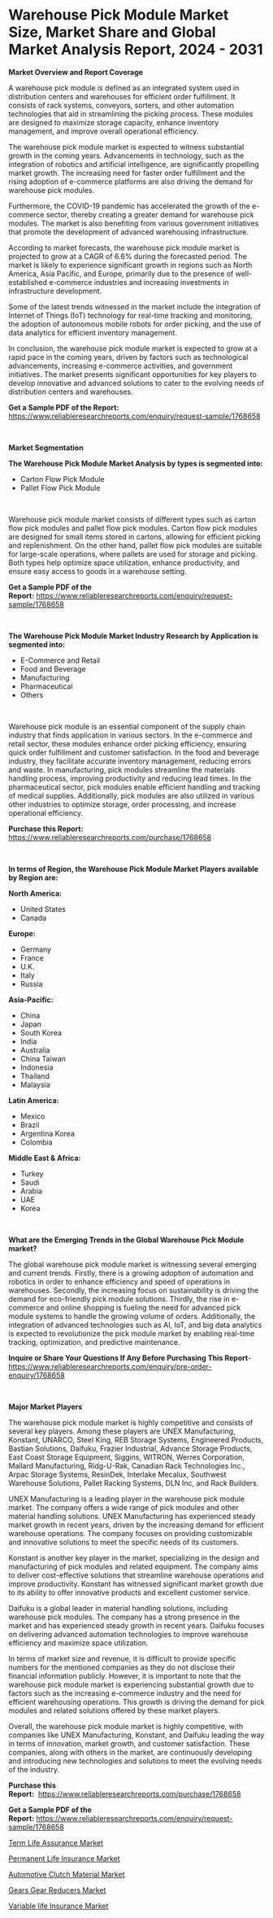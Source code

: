 <p><h1>Warehouse Pick Module Market Size, Market Share and Global Market Analysis Report, 2024 - 2031</h1></p><p><strong>Market Overview and Report Coverage</strong></p>
<p><p>A warehouse pick module is defined as an integrated system used in distribution centers and warehouses for efficient order fulfillment. It consists of rack systems, conveyors, sorters, and other automation technologies that aid in streamlining the picking process. These modules are designed to maximize storage capacity, enhance inventory management, and improve overall operational efficiency.</p><p>The warehouse pick module market is expected to witness substantial growth in the coming years. Advancements in technology, such as the integration of robotics and artificial intelligence, are significantly propelling market growth. The increasing need for faster order fulfillment and the rising adoption of e-commerce platforms are also driving the demand for warehouse pick modules.</p><p>Furthermore, the COVID-19 pandemic has accelerated the growth of the e-commerce sector, thereby creating a greater demand for warehouse pick modules. The market is also benefiting from various government initiatives that promote the development of advanced warehousing infrastructure.</p><p>According to market forecasts, the warehouse pick module market is projected to grow at a CAGR of 6.6% during the forecasted period. The market is likely to experience significant growth in regions such as North America, Asia Pacific, and Europe, primarily due to the presence of well-established e-commerce industries and increasing investments in infrastructure development.</p><p>Some of the latest trends witnessed in the market include the integration of Internet of Things (IoT) technology for real-time tracking and monitoring, the adoption of autonomous mobile robots for order picking, and the use of data analytics for efficient inventory management.</p><p>In conclusion, the warehouse pick module market is expected to grow at a rapid pace in the coming years, driven by factors such as technological advancements, increasing e-commerce activities, and government initiatives. The market presents significant opportunities for key players to develop innovative and advanced solutions to cater to the evolving needs of distribution centers and warehouses.</p></p>
<p><strong>Get a Sample PDF of the Report:</strong> <a href="https://www.reliableresearchreports.com/enquiry/request-sample/1768658">https://www.reliableresearchreports.com/enquiry/request-sample/1768658</a></p>
<p>&nbsp;</p>
<p><strong>Market Segmentation</strong></p>
<p><strong>The Warehouse Pick Module Market Analysis by types is segmented into:</strong></p>
<p><ul><li>Carton Flow Pick Module</li><li>Pallet Flow Pick Module</li></ul></p>
<p>&nbsp;</p>
<p><p>Warehouse pick module market consists of different types such as carton flow pick modules and pallet flow pick modules. Carton flow pick modules are designed for small items stored in cartons, allowing for efficient picking and replenishment. On the other hand, pallet flow pick modules are suitable for large-scale operations, where pallets are used for storage and picking. Both types help optimize space utilization, enhance productivity, and ensure easy access to goods in a warehouse setting.</p></p>
<p><strong>Get a Sample PDF of the Report:</strong>&nbsp;<a href="https://www.reliableresearchreports.com/enquiry/request-sample/1768658">https://www.reliableresearchreports.com/enquiry/request-sample/1768658</a></p>
<p>&nbsp;</p>
<p><strong>The Warehouse Pick Module Market Industry Research by Application is segmented into:</strong></p>
<p><ul><li>E-Commerce and Retail</li><li>Food and Beverage</li><li>Manufacturing</li><li>Pharmaceutical</li><li>Others</li></ul></p>
<p>&nbsp;</p>
<p><p>Warehouse pick module is an essential component of the supply chain industry that finds application in various sectors. In the e-commerce and retail sector, these modules enhance order picking efficiency, ensuring quick order fulfillment and customer satisfaction. In the food and beverage industry, they facilitate accurate inventory management, reducing errors and waste. In manufacturing, pick modules streamline the materials handling process, improving productivity and reducing lead times. In the pharmaceutical sector, pick modules enable efficient handling and tracking of medical supplies. Additionally, pick modules are also utilized in various other industries to optimize storage, order processing, and increase operational efficiency.</p></p>
<p><strong>Purchase this Report:</strong>&nbsp; <a href="https://www.reliableresearchreports.com/purchase/1768658">https://www.reliableresearchreports.com/purchase/1768658</a></p>
<p>&nbsp;</p>
<p><strong>In terms of Region, the Warehouse Pick Module Market Players available by Region are:</strong></p>
<p>
    <p> <strong> North America: </strong>
        <ul>
            <li>United States</li>
            <li>Canada</li>
        </ul>
        </p> 
    <p> <strong> Europe: </strong>
        <ul>
            <li>Germany</li>
            <li>France</li>
            <li>U.K.</li>
            <li>Italy</li>
            <li>Russia</li>
        </ul>
        </p> 
    <p> <strong> Asia-Pacific: </strong>
        <ul>
            <li>China</li>
            <li>Japan</li>
            <li>South Korea</li>
            <li>India</li>
            <li>Australia</li>
            <li>China Taiwan</li>
            <li>Indonesia</li>
            <li>Thailand</li>
            <li>Malaysia</li>
        </ul>
        </p> 
    <p> <strong> Latin America: </strong>
        <ul>
            <li>Mexico</li>
            <li>Brazil</li>
            <li>Argentina Korea</li>
            <li>Colombia</li>
        </ul>
        </p> 
    <p> <strong> Middle East & Africa: </strong>
        <ul>
            <li>Turkey</li>
            <li>Saudi</li>
            <li>Arabia</li>
            <li>UAE</li>
            <li>Korea</li>
        </ul>
    </p>
    </p>
<p>&nbsp;</p>
<p><strong>What are the Emerging Trends in the Global Warehouse Pick Module market?</strong></p>
<p><p>The global warehouse pick module market is witnessing several emerging and current trends. Firstly, there is a growing adoption of automation and robotics in order to enhance efficiency and speed of operations in warehouses. Secondly, the increasing focus on sustainability is driving the demand for eco-friendly pick module solutions. Thirdly, the rise in e-commerce and online shopping is fueling the need for advanced pick module systems to handle the growing volume of orders. Additionally, the integration of advanced technologies such as AI, IoT, and big data analytics is expected to revolutionize the pick module market by enabling real-time tracking, optimization, and predictive maintenance.</p></p>
<p><strong>Inquire or Share Your Questions If Any Before Purchasing This Report</strong>- <a href="https://www.reliableresearchreports.com/enquiry/pre-order-enquiry/1768658">https://www.reliableresearchreports.com/enquiry/pre-order-enquiry/1768658</a></p>
<p>&nbsp;</p>
<p><strong>Major Market Players</strong></p>
<p><p>The warehouse pick module market is highly competitive and consists of several key players. Among these players are UNEX Manufacturing, Konstant, UNARCO, Steel King, REB Storage Systems, Engineered Products, Bastian Solutions, Daifuku, Frazier Industrial, Advance Storage Products, East Coast Storage Equipment, Siggins, WITRON, Werres Corporation, Mallard Manufacturing, Ridg-U-Rak, Canadian Rack Technologies Inc., Arpac Storage Systems, ResinDek, Interlake Mecalux, Southwest Warehouse Solutions, Pallet Racking Systems, DLN Inc, and Rack Builders.</p><p>UNEX Manufacturing is a leading player in the warehouse pick module market. The company offers a wide range of pick modules and other material handling solutions. UNEX Manufacturing has experienced steady market growth in recent years, driven by the increasing demand for efficient warehouse operations. The company focuses on providing customizable and innovative solutions to meet the specific needs of its customers.</p><p>Konstant is another key player in the market, specializing in the design and manufacturing of pick modules and related equipment. The company aims to deliver cost-effective solutions that streamline warehouse operations and improve productivity. Konstant has witnessed significant market growth due to its ability to offer innovative products and excellent customer service.</p><p>Daifuku is a global leader in material handling solutions, including warehouse pick modules. The company has a strong presence in the market and has experienced steady growth in recent years. Daifuku focuses on delivering advanced automation technologies to improve warehouse efficiency and maximize space utilization.</p><p>In terms of market size and revenue, it is difficult to provide specific numbers for the mentioned companies as they do not disclose their financial information publicly. However, it is important to note that the warehouse pick module market is experiencing substantial growth due to factors such as the increasing e-commerce industry and the need for efficient warehousing operations. This growth is driving the demand for pick modules and related solutions offered by these market players.</p><p>Overall, the warehouse pick module market is highly competitive, with companies like UNEX Manufacturing, Konstant, and Daifuku leading the way in terms of innovation, market growth, and customer satisfaction. These companies, along with others in the market, are continuously developing and introducing new technologies and solutions to meet the evolving needs of the industry.</p></p>
<p><strong>Purchase this Report:</strong>&nbsp;&nbsp;<a href="https://www.reliableresearchreports.com/purchase/1768658">https://www.reliableresearchreports.com/purchase/1768658</a></p>
<p></p>
<p><strong>Get a Sample PDF of the Report:</strong>&nbsp;<a href="https://www.reliableresearchreports.com/enquiry/request-sample/1768658">https://www.reliableresearchreports.com/enquiry/request-sample/1768658</a></p>
<p><p><a href="https://medium.com/@ginawindler1965/term-life-assurance-market-size-market-outlook-and-market-forecast-2023-to-2030-7de18402a34a">Term Life Assurance Market</a></p><p><a href="https://medium.com/@ginawindler1965/permanent-life-insurance-market-report-reveals-the-latest-trends-and-growth-opportunities-of-this-199819bab7ac">Permanent Life Insurance Market</a></p><p><a href="https://github.com/santosh758595/Market-Research-Report-List-2/blob/main/automotive-clutch-material-market.md">Automotive Clutch Material Market</a></p><p><a href="https://github.com/Chiragrp25/Market-Research-Report-List-2/blob/main/gears-gear-reducers-market.md">Gears Gear Reducers Market</a></p><p><a href="https://medium.com/@ginawindler1965/variable-life-insurance-market-outlook-industry-overview-and-forecast-2023-to-2030-677bd8e58775">Variable life Insurance Market</a></p></p>